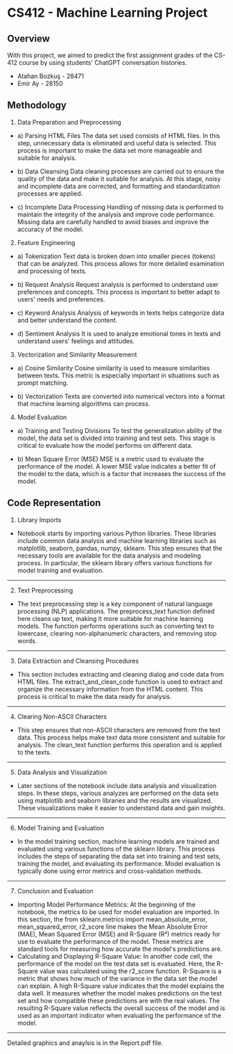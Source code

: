 # CS412 - Machine Learning Project

## Overview

With this project, we aimed to predict the first assignment grades of the CS-412 course by using students' ChatGPT conversation histories.

- Atahan Bozkuş - 28471
- Emir Ay - 28150


## Methodology

1) Data Preparation and Preprocessing

- a) Parsing HTML Files
  The data set used consists of HTML files. In this step, unnecessary data is eliminated and useful data is selected. This process is important to make the data set more manageable and suitable for analysis.

- b) Data Cleansing
  Data cleaning processes are carried out to ensure the quality of the data and make it suitable for analysis. At this stage, noisy and incomplete data are corrected, and formatting and standardization processes are applied.

- c) Incomplete Data Processing
  Handling of missing data is performed to maintain the integrity of the analysis and improve code performance. Missing data are carefully handled to avoid biases and improve the accuracy of the model.
  
2) Feature Engineering

- a) Tokenization
  Text data is broken down into smaller pieces (tokens) that can be analyzed. This process allows for more detailed examination and processing of texts.

- b) Request Analysis
  Request analysis is performed to understand user preferences and concepts. This process is important to better adapt to users' needs and preferences.

- c) Keyword Analysis
  Analysis of keywords in texts helps categorize data and better understand the content.

- d) Sentiment Analysis
  It is used to analyze emotional tones in texts and understand users' feelings and attitudes.
  
3) Vectorization and Similarity Measurement

- a) Cosine Similarity
  Cosine similarity is used to measure similarities between texts. This metric is especially important in situations such as prompt matching.

- b) Vectorization
  Texts are converted into numerical vectors into a format that machine learning algorithms can process.

4) Model Evaluation

- a) Training and Testing Divisions
  To test the generalization ability of the model, the data set is divided into training and test sets. This stage is critical to evaluate how the model performs on different data.

- b) Mean Square Error (MSE)
  MSE is a metric used to evaluate the performance of the model. A lower MSE value indicates a better fit of the model to the data, which is a factor that increases the success of the model.
  

## Code Representation

1) Library Imports
- Notebook starts by importing various Python libraries. These libraries include common data analysis and machine learning libraries such as matplotlib, seaborn, pandas, numpy, sklearn. This step ensures that the necessary tools are available for the data analysis and modeling process. In particular, the sklearn library offers various functions for model training and evaluation.
-------------------------------
2) Text Preprocessing
- The text preprocessing step is a key component of natural language processing (NLP) applications. The preprocess_text function defined here cleans up text, making it more suitable for machine learning models. The function performs operations such as converting text to lowercase, clearing non-alphanumeric characters, and removing stop words.
-------------------------------
3) Data Extraction and Cleansing Procedures
- This section includes extracting and cleaning dialog and code data from HTML files. The extract_and_clean_code function is used to extract and organize the necessary information from the HTML content. This process is critical to make the data ready for analysis.
-------------------------------
4) Clearing Non-ASCII Characters
- This step ensures that non-ASCII characters are removed from the text data. This process helps make text data more consistent and suitable for analysis. The clean_text function performs this operation and is applied to the texts.
-------------------------------
5) Data Analysis and Visualization
- Later sections of the notebook include data analysis and visualization steps. In these steps, various analyzes are performed on the data sets using matplotlib and seaborn libraries and the results are visualized. These visualizations make it easier to understand data and gain insights.
------------------------------
6) Model Training and Evaluation
- In the model training section, machine learning models are trained and evaluated using various functions of the sklearn library. This process includes the steps of separating the data set into training and test sets, training the model, and evaluating its performance. Model evaluation is typically done using error metrics and cross-validation methods.
------------------------------
7) Conclusion and Evaluation
- Importing Model Performance Metrics: 
At the beginning of the notebook, the metrics to be used for model evaluation are imported. In this section, the from sklearn.metrics import mean_absolute_error, mean_squared_error, r2_score line makes the Mean Absolute Error (MAE), Mean Squared Error (MSE) and R-Square (R²) metrics ready for use to evaluate the performance of the model. These metrics are standard tools for measuring how accurate the model's predictions are.
- Calculating and Displaying R-Square Value: 
In another code cell, the performance of the model on the test data set is evaluated. Here, the R-Square value was calculated using the r2_score function. R-Square is a metric that shows how much of the variance in the data set the model can explain. A high R-Square value indicates that the model explains the data well. It measures whether the model makes predictions on the test set and how compatible these predictions are with the real values. The resulting R-Square value reflects the overall success of the model and is used as an important indicator when evaluating the performance of the model.

---------------------------
Detailed graphics and anaylsis is in the Report.pdf file.

